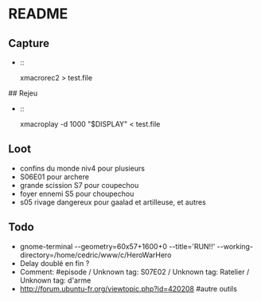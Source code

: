 # README

## Capture

* ::

	xmacrorec2 > test.file

## Rejeu

* ::

	xmacroplay -d 1000 "$DISPLAY" < test.file

## Loot

* confins du monde niv4 pour plusieurs
* S06E01 pour archere
* grande scission S7 pour coupechou
* foyer ennemi S5 pour choupechou
* s05 rivage dangereux pour gaalad et artilleuse, et autres 

## Todo

* gnome-terminal --geometry=60x57+1600+0 --title='RUN!!' --working-directory=/home/cedric/www/c/HeroWarHero
* Delay doublé en fin ?
* Comment: #episode / Unknown tag: S07E02 / Unknown tag: Ratelier / Unknown tag: d'arme
* http://forum.ubuntu-fr.org/viewtopic.php?id=420208 #autre outils